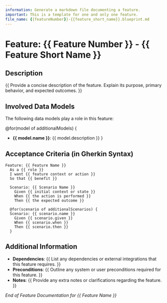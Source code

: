 ```yaml
---
information: Generate a markdown file documenting a feature.
important: This is a template for one and only one feature.
file_name: {{featureNumber}}-{{feature_short_name}}.blueprint.md
---
```


# Feature: **{{ Feature Number }} - {{ Feature Short Name }}**

## Description

{{ Provide a concise description of the feature. Explain its purpose, primary behavior, and expected outcomes. }}

## Involved Data Models

The following data models play a role in this feature:

@for(model of additionalModels) {

- **{{ model.name }}**: {{ model.description }}
  }

## Acceptance Criteria (in Gherkin Syntax)

```gherkin
Feature: {{ Feature Name }}
  As a {{ role }}
  I want {{ feature context or action }}
  So that {{ benefit }}

  Scenario: {{ Scenario Name }}
    Given {{ initial context or state }}
    When {{ the action is performed }}
    Then {{ the expected outcome }}

  @for(scenario of additionalScenarios) {
  Scenario: {{ scenario.name }}
    Given {{ scenario.given }}
    When {{ scenario.when }}
    Then {{ scenario.then }}
  }
```

## Additional Information

- **Dependencies**: {{ List any dependencies or external integrations that this feature requires. }}
- **Preconditions**: {{ Outline any system or user preconditions required for this feature. }}
- **Notes**: {{ Provide any extra notes or clarifications regarding the feature. }}

_End of Feature Documentation for {{ Feature Name }}_
